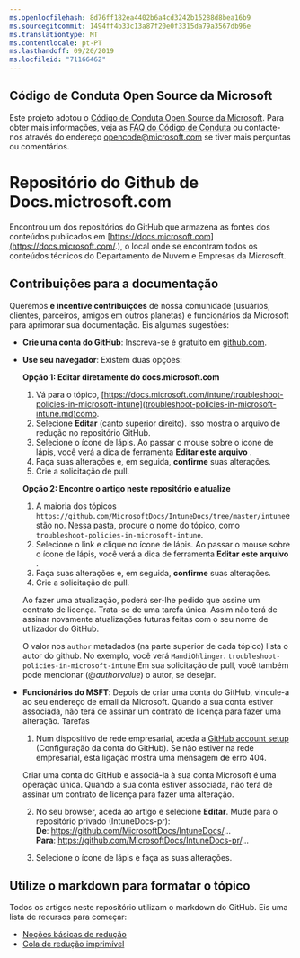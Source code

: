 ```yaml
---
ms.openlocfilehash: 8d76ff182ea4402b6a4cd3242b15288d8bea16b9
ms.sourcegitcommit: 1494ff4b33c13a87f20e0f3315da79a3567db96e
ms.translationtype: MT
ms.contentlocale: pt-PT
ms.lasthandoff: 09/20/2019
ms.locfileid: "71166462"
---
```

## <a name="microsoft-open-source-code-of-conduct"></a>Código de Conduta Open Source da Microsoft

Este projeto adotou o [Código de Conduta Open Source da Microsoft](https://opensource.microsoft.com/codeofconduct/).
Para obter mais informações, veja as [FAQ do Código de Conduta](https://opensource.microsoft.com/codeofconduct/faq/) ou contacte-nos através do endereço [opencode@microsoft.com](mailto:opencode@microsoft.com) se tiver mais perguntas ou comentários.

# <a name="docsmicrosoftcom-github-repository"></a>Repositório do Github de Docs.mictrosoft.com

Encontrou um dos repositórios do GitHub que armazena as fontes dos conteúdos publicados em [https://docs.microsoft.com](https://docs.microsoft.com/.), o local onde se encontram todos os conteúdos técnicos do Departamento de Nuvem e Empresas da Microsoft.

## <a name="contribute-to-your-documentation"></a>Contribuições para a documentação
Queremos **e incentive contribuições** de nossa comunidade (usuários, clientes, parceiros, amigos em outros planetas) e funcionários da Microsoft para aprimorar sua documentação. Eis algumas sugestões:

* **Crie uma conta do GitHub**: Inscreva-se é gratuito em [github.com](https://www.github.com).

* **Use seu navegador**: Existem duas opções: 

    **Opção 1: Editar diretamente do docs.microsoft.com**  
    1. Vá para o tópico, [https://docs.microsoft.com/intune/troubleshoot-policies-in-microsoft-intune](troubleshoot-policies-in-microsoft-intune.md)como. 
    2. Selecione **Editar** (canto superior direito). Isso mostra o arquivo de redução no repositório GitHub.
    3. Selecione o ícone de lápis. Ao passar o mouse sobre o ícone de lápis, você verá a dica de ferramenta **Editar este arquivo** . 
    4. Faça suas alterações e, em seguida, **confirme** suas alterações. 
    5. Crie a solicitação de pull.
    
    **Opção 2: Encontre o artigo neste repositório e atualize**  
    1. A maioria dos tópicos `https://github.com/MicrosoftDocs/IntuneDocs/tree/master/intune`estão no. Nessa pasta, procure o nome do tópico, como `troubleshoot-policies-in-microsoft-intune`. 
    2. Selecione o link e clique no ícone de lápis. Ao passar o mouse sobre o ícone de lápis, você verá a dica de ferramenta **Editar este arquivo** . 
    3. Faça suas alterações e, em seguida, **confirme** suas alterações. 
    4. Crie a solicitação de pull. 

  Ao fazer uma atualização, poderá ser-lhe pedido que assine um contrato de licença. Trata-se de uma tarefa única. Assim não terá de assinar novamente atualizações futuras feitas com o seu nome de utilizador do GitHub. 
  
  O valor nos `author` metadados (na parte superior de cada tópico) lista o autor do github. No exemplo, você verá `MandiOhlinger`. `troubleshoot-policies-in-microsoft-intune` Em sua solicitação de pull, você também pode mencionar (@*authorvalue*) o autor, se desejar.
  
* **Funcionários do MSFT**: Depois de criar uma conta do GitHub, vincule-a ao seu endereço de email da Microsoft. Quando a sua conta estiver associada, não terá de assinar um contrato de licença para fazer uma alteração. Tarefas

  1. Num dispositivo de rede empresarial, aceda a [GitHub account setup](https://review.docs.microsoft.com/en-us/help/contribute/contribute-get-started-setup-github?branch=master) (Configuração da conta do GitHub). Se não estiver na rede empresarial, esta ligação mostra uma mensagem de erro 404.
  
    Criar uma conta do GitHub e associá-la à sua conta Microsoft é uma operação única. Quando a sua conta estiver associada, não terá de assinar um contrato de licença para fazer uma alteração. 

  2. No seu browser, aceda ao artigo e selecione **Editar**. Mude para o repositório privado (IntuneDocs-pr):  
    **De**: https://github.com/MicrosoftDocs/IntuneDocs/...  
    **Para**: https://github.com/MicrosoftDocs/IntuneDocs-pr/...
  
  3. Selecione o ícone de lápis e faça as suas alterações. 

## <a name="use-markdown-to-format-your-topic"></a>Utilize o markdown para formatar o tópico
Todos os artigos neste repositório utilizam o markdown do GitHub. Eis uma lista de recursos para começar:

* [Noções básicas de redução](https://help.github.com/articles/basic-writing-and-formatting-syntax/)
* [Cola de redução imprimível](https://guides.github.com/pdfs/markdown-cheatsheet-online.pdf)
